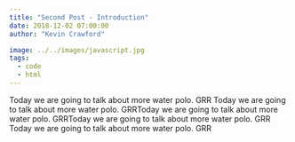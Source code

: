 ```yaml
---
title: "Second Post - Introduction"
date: 2018-12-02 07:00:00
author: "Kevin Crawford"

image: ../../images/javascript.jpg
tags:
  - code
  - html
---
```


Today we are going to talk about more water polo. GRR
Today we are going to talk about more water polo. GRRToday we are going to talk about more water polo. GRRToday we are going to talk about more water polo. GRR
Today we are going to talk about more water polo. GRR
